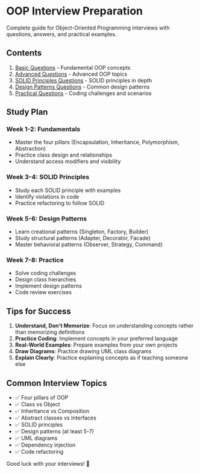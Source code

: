 # OOP Interview Preparation

Complete guide for Object-Oriented Programming interviews with questions, answers, and practical examples.

## Contents

1. [Basic Questions](01-basic-questions.md) - Fundamental OOP concepts
2. [Advanced Questions](02-advanced-questions.md) - Advanced OOP topics
3. [SOLID Principles Questions](03-solid-principles-questions.md) - SOLID principles in depth
4. [Design Patterns Questions](04-design-patterns-questions.md) - Common design patterns
5. [Practical Questions](05-practical-questions.md) - Coding challenges and scenarios

## Study Plan

### Week 1-2: Fundamentals

- Master the four pillars (Encapsulation, Inheritance, Polymorphism, Abstraction)
- Practice class design and relationships
- Understand access modifiers and visibility

### Week 3-4: SOLID Principles

- Study each SOLID principle with examples
- Identify violations in code
- Practice refactoring to follow SOLID

### Week 5-6: Design Patterns

- Learn creational patterns (Singleton, Factory, Builder)
- Study structural patterns (Adapter, Decorator, Facade)
- Master behavioral patterns (Observer, Strategy, Command)

### Week 7-8: Practice

- Solve coding challenges
- Design class hierarchies
- Implement design patterns
- Code review exercises

## Tips for Success

1. **Understand, Don't Memorize**: Focus on understanding concepts rather than memorizing definitions
2. **Practice Coding**: Implement concepts in your preferred language
3. **Real-World Examples**: Prepare examples from your own projects
4. **Draw Diagrams**: Practice drawing UML class diagrams
5. **Explain Clearly**: Practice explaining concepts as if teaching someone else

## Common Interview Topics

- ✅ Four pillars of OOP
- ✅ Class vs Object
- ✅ Inheritance vs Composition
- ✅ Abstract classes vs Interfaces
- ✅ SOLID principles
- ✅ Design patterns (at least 5-7)
- ✅ UML diagrams
- ✅ Dependency injection
- ✅ Code refactoring

Good luck with your interviews! 🚀
